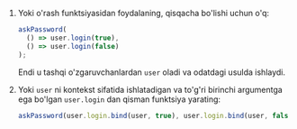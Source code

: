 1. Yoki o'rash funktsiyasidan foydalaning, qisqacha bo'lishi uchun o'q:

   ```js
   askPassword(
     () => user.login(true),
     () => user.login(false)
   );
   ```

   Endi u tashqi o'zgaruvchanlardan `user` oladi va odatdagi usulda ishlaydi.

2. Yoki `user` ni kontekst sifatida ishlatadigan va to'g'ri birinchi argumentga ega bo'lgan `user.login` dan qisman funktsiya yarating:

   ```js
   askPassword(user.login.bind(user, true), user.login.bind(user, false));
   ```
